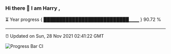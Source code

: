 ### Hi there 👋 I am Harry , 

⏳ Year progress { ███████████████████████████▁▁▁ } 90.72 %

---

⏰ Updated on Sun, 28 Nov 2021 02:41:22 GMT

![Progress Bar CI](https://github.com/duykhang68/duykhang68/workflows/Progress%20Bar%20CI/badge.svg)
